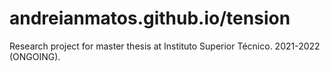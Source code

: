 # andreianmatos.github.io/tension

Research project for master thesis at Instituto Superior Técnico. 2021-2022 (ONGOING).
